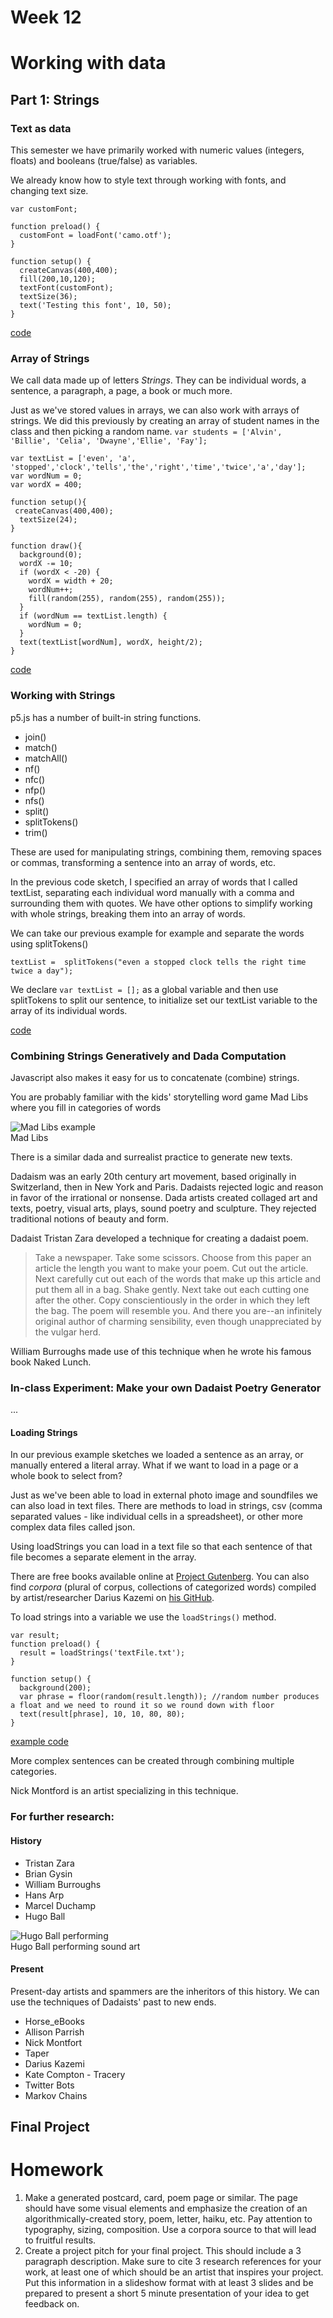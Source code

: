 # Week 12

# Working with data

## Part 1: Strings 

### Text as data

This semester we have primarily worked with numeric values (integers, floats) and booleans (true/false) as variables.

We already know how to style text through working with fonts, and changing text size.

```
var customFont;

function preload() {
  customFont = loadFont('camo.otf');
}

function setup() {
  createCanvas(400,400);
  fill(200,10,120);
  textFont(customFont);
  textSize(36);
  text('Testing this font', 10, 50);
}
```

[code](https://editor.p5js.org/2sman/sketches/lTp1-QOME)


### Array of Strings

We call data made up of letters *Strings*. They can be individual words, a sentence, a paragraph, a page, a book or much more.

Just as we've stored values in arrays, we can also work with arrays of strings. We did this previously by creating an array of student names in the class and then picking a random name. ```var students = ['Alvin', 'Billie', 'Celia', 'Dwayne','Ellie', 'Fay'];```

```
var textList = ['even', 'a', 'stopped','clock','tells','the','right','time','twice','a','day'];
var wordNum = 0;
var wordX = 400;

function setup(){
 createCanvas(400,400);
  textSize(24);
}

function draw(){
  background(0);
  wordX -= 10;
  if (wordX < -20) {
    wordX = width + 20;
    wordNum++;
    fill(random(255), random(255), random(255));
  }
  if (wordNum == textList.length) {
    wordNum = 0;
  }
  text(textList[wordNum], wordX, height/2);
}
```

[code](https://editor.p5js.org/2sman/sketches/zY_KwcRJb)

### Working with Strings

p5.js has a number of built-in string functions. 

- join()
- match()
- matchAll()
- nf()
- nfc()
- nfp()
- nfs()
- split()
- splitTokens()
- trim()

These are used for manipulating strings, combining them, removing spaces or commas, transforming a sentence into an array of words, etc.

In the previous code sketch, I specified an array of words that I called textList, separating each individual word manually with a comma and surrounding them with quotes. We have other options to simplify working with whole strings, breaking them into an array of words.

We can take our previous example for example and separate the words using splitTokens()

```
textList =  splitTokens("even a stopped clock tells the right time twice a day");
```

We declare ```var textList = [];``` as a global variable and then use splitTokens to split our sentence, to initialize set our textList variable to the array of its individual words.

[code](https://editor.p5js.org/2sman/sketches/rk5u1xVqr)

### Combining Strings Generatively and Dada Computation

Javascript also makes it easy for us to concatenate (combine) strings.

You are probably familiar with the kids' storytelling word game Mad Libs where you fill in categories of words

![Mad Libs example](madlib.jpg)  
Mad Libs  

There is a similar dada and surrealist practice to generate new texts.

Dadaism was an early 20th century art movement, based originally in Switzerland, then in New York and Paris. Dadaists rejected logic and reason in favor of the irrational or nonsense. Dada artists created collaged art and texts, poetry, visual arts, plays, sound poetry and sculpture. They rejected traditional notions of beauty and form.

Dadaist Tristan Zara developed a technique for creating a dadaist poem.

> Take a newspaper.
Take some scissors.
Choose from this paper an article the length you want to make your poem.
Cut out the article.
Next carefully cut out each of the words that make up this article and put them all in a bag.
Shake gently.
Next take out each cutting one after the other.
Copy conscientiously in the order in which they left the bag.
The poem will resemble you.
And there you are--an infinitely original author of charming sensibility, even though unappreciated by the vulgar herd. 

William Burroughs made use of this technique when he wrote his famous book Naked Lunch.

### In-class Experiment: Make your own Dadaist Poetry Generator

...

#### Loading Strings

In our previous example sketches we loaded a sentence as an array, or manually entered a literal array. What if we want to load in a page or a whole book to select from?

Just as we've been able to load in external photo image and soundfiles we can also load in text files. There are methods to load in strings, csv (comma separated values - like individual cells in a spreadsheet), or other more complex data files called json.

Using loadStrings you can load in a text file so that each sentence of that file becomes a separate element in the array.

There are free books available online at [Project Gutenberg](https://www.gutenberg.org/). You can also find *corpora* (plural of corpus, collections of categorized words) compiled by artist/researcher Darius Kazemi on [his GitHub](https://github.com/dariusk/corpora).

To load strings into a variable we use the ```loadStrings()``` method.

```
var result;
function preload() {
  result = loadStrings('textFile.txt');
}

function setup() {
  background(200);
  var phrase = floor(random(result.length)); //random number produces a float and we need to round it so we round down with floor
  text(result[phrase], 10, 10, 80, 80);
}
```

[example code](https://editor.p5js.org/2sman/sketches/-VrUvlp8N)

More complex sentences can be created through combining multiple categories.

Nick Montford is an artist specializing in this technique.

### For further research:

#### History
- Tristan Zara
- Brian Gysin 
- William Burroughs
- Hans Arp
- Marcel Duchamp
- Hugo Ball

![Hugo Ball performing](ball.jpg)  
Hugo Ball performing sound art

#### Present

Present-day artists and spammers are the inheritors of this history. We can use the techniques of Dadaists' past to new ends.

- Horse_eBooks
- Allison Parrish
- Nick Montfort
- Taper
- Darius Kazemi
- Kate Compton - Tracery
- Twitter Bots
- Markov Chains


## Final Project

# Homework

1. Make a generated postcard, card, poem page or similar. The page should have some visual elements and emphasize the creation of an algorithmically-created story, poem, letter, haiku, etc. Pay attention to typography, sizing, composition. Use a corpora source to that will lead to fruitful results.
2. Create a project pitch for your final project. This should include a 3 paragraph description. Make sure to cite 3 research references for your work, at least one of which should be an artist that inspires your project. Put this information in a slideshow format with at least 3 slides and be prepared to present a short 5 minute presentation of your idea to get feedback on.



